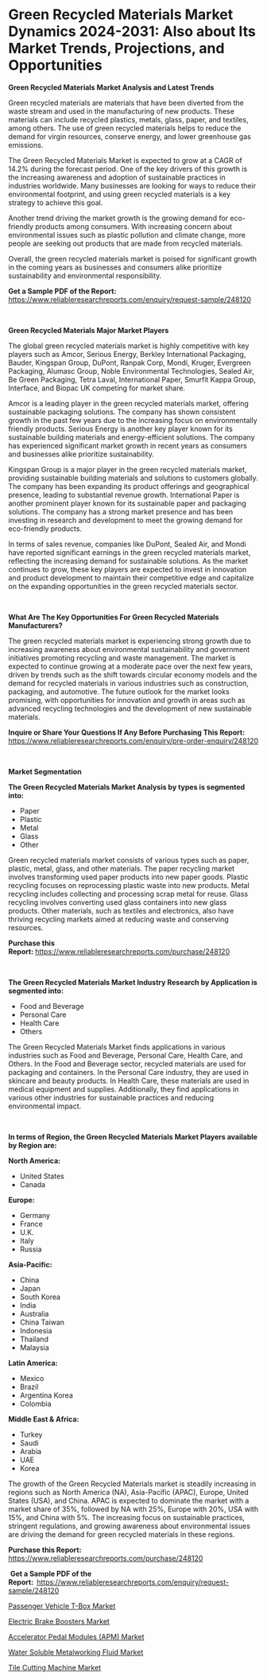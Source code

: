 <p><h1>Green Recycled Materials Market Dynamics 2024-2031: Also about Its Market Trends, Projections, and Opportunities</h1></p><p><strong>Green Recycled Materials Market Analysis and Latest Trends</strong></p>
<p><p>Green recycled materials are materials that have been diverted from the waste stream and used in the manufacturing of new products. These materials can include recycled plastics, metals, glass, paper, and textiles, among others. The use of green recycled materials helps to reduce the demand for virgin resources, conserve energy, and lower greenhouse gas emissions.</p><p>The Green Recycled Materials Market is expected to grow at a CAGR of 14.2% during the forecast period. One of the key drivers of this growth is the increasing awareness and adoption of sustainable practices in industries worldwide. Many businesses are looking for ways to reduce their environmental footprint, and using green recycled materials is a key strategy to achieve this goal.</p><p>Another trend driving the market growth is the growing demand for eco-friendly products among consumers. With increasing concern about environmental issues such as plastic pollution and climate change, more people are seeking out products that are made from recycled materials.</p><p>Overall, the green recycled materials market is poised for significant growth in the coming years as businesses and consumers alike prioritize sustainability and environmental responsibility.</p></p>
<p><strong>Get a Sample PDF of the Report:&nbsp;</strong> <a href="https://www.reliableresearchreports.com/enquiry/request-sample/248120">https://www.reliableresearchreports.com/enquiry/request-sample/248120</a></p>
<p>&nbsp;</p>
<p><strong>Green Recycled Materials Major Market Players</strong></p>
<p><p>The global green recycled materials market is highly competitive with key players such as Amcor, Serious Energy, Berkley International Packaging, Bauder, Kingspan Group, DuPont, Ranpak Corp, Mondi, Kruger, Evergreen Packaging, Alumasc Group, Noble Environmental Technologies, Sealed Air, Be Green Packaging, Tetra Laval, International Paper, Smurfit Kappa Group, Interface, and Biopac UK competing for market share.</p><p>Amcor is a leading player in the green recycled materials market, offering sustainable packaging solutions. The company has shown consistent growth in the past few years due to the increasing focus on environmentally friendly products. Serious Energy is another key player known for its sustainable building materials and energy-efficient solutions. The company has experienced significant market growth in recent years as consumers and businesses alike prioritize sustainability.</p><p>Kingspan Group is a major player in the green recycled materials market, providing sustainable building materials and solutions to customers globally. The company has been expanding its product offerings and geographical presence, leading to substantial revenue growth. International Paper is another prominent player known for its sustainable paper and packaging solutions. The company has a strong market presence and has been investing in research and development to meet the growing demand for eco-friendly products.</p><p>In terms of sales revenue, companies like DuPont, Sealed Air, and Mondi have reported significant earnings in the green recycled materials market, reflecting the increasing demand for sustainable solutions. As the market continues to grow, these key players are expected to invest in innovation and product development to maintain their competitive edge and capitalize on the expanding opportunities in the green recycled materials sector.</p></p>
<p>&nbsp;</p>
<p><strong>What Are The Key Opportunities For Green Recycled Materials Manufacturers?</strong></p>
<p><p>The green recycled materials market is experiencing strong growth due to increasing awareness about environmental sustainability and government initiatives promoting recycling and waste management. The market is expected to continue growing at a moderate pace over the next few years, driven by trends such as the shift towards circular economy models and the demand for recycled materials in various industries such as construction, packaging, and automotive. The future outlook for the market looks promising, with opportunities for innovation and growth in areas such as advanced recycling technologies and the development of new sustainable materials.</p></p>
<p><strong>Inquire or Share Your Questions If Any Before Purchasing This Report:</strong> <a href="https://www.reliableresearchreports.com/enquiry/pre-order-enquiry/248120">https://www.reliableresearchreports.com/enquiry/pre-order-enquiry/248120</a></p>
<p>&nbsp;</p>
<p><strong>Market Segmentation</strong></p>
<p><strong>The Green Recycled Materials Market Analysis by types is segmented into:</strong></p>
<p><ul><li>Paper</li><li>Plastic</li><li>Metal</li><li>Glass</li><li>Other</li></ul></p>
<p><p>Green recycled materials market consists of various types such as paper, plastic, metal, glass, and other materials. The paper recycling market involves transforming used paper products into new paper goods. Plastic recycling focuses on reprocessing plastic waste into new products. Metal recycling includes collecting and processing scrap metal for reuse. Glass recycling involves converting used glass containers into new glass products. Other materials, such as textiles and electronics, also have thriving recycling markets aimed at reducing waste and conserving resources.</p></p>
<p><strong>Purchase this Report:&nbsp;</strong><a href="https://www.reliableresearchreports.com/purchase/248120">https://www.reliableresearchreports.com/purchase/248120</a></p>
<p>&nbsp;</p>
<p><strong>The Green Recycled Materials Market Industry Research by Application is segmented into:</strong></p>
<p><ul><li>Food and Beverage</li><li>Personal Care</li><li>Health Care</li><li>Others</li></ul></p>
<p><p>The Green Recycled Materials Market finds applications in various industries such as Food and Beverage, Personal Care, Health Care, and Others. In the Food and Beverage sector, recycled materials are used for packaging and containers. In the Personal Care industry, they are used in skincare and beauty products. In Health Care, these materials are used in medical equipment and supplies. Additionally, they find applications in various other industries for sustainable practices and reducing environmental impact.</p></p>
<p>&nbsp;</p>
<p><strong>In terms of Region, the Green Recycled Materials Market Players available by Region are:</strong></p>
<p>
    <p> <strong> North America: </strong>
        <ul>
            <li>United States</li>
            <li>Canada</li>
        </ul>
        </p> 
    <p> <strong> Europe: </strong>
        <ul>
            <li>Germany</li>
            <li>France</li>
            <li>U.K.</li>
            <li>Italy</li>
            <li>Russia</li>
        </ul>
        </p> 
    <p> <strong> Asia-Pacific: </strong>
        <ul>
            <li>China</li>
            <li>Japan</li>
            <li>South Korea</li>
            <li>India</li>
            <li>Australia</li>
            <li>China Taiwan</li>
            <li>Indonesia</li>
            <li>Thailand</li>
            <li>Malaysia</li>
        </ul>
        </p> 
    <p> <strong> Latin America: </strong>
        <ul>
            <li>Mexico</li>
            <li>Brazil</li>
            <li>Argentina Korea</li>
            <li>Colombia</li>
        </ul>
        </p> 
    <p> <strong> Middle East & Africa: </strong>
        <ul>
            <li>Turkey</li>
            <li>Saudi</li>
            <li>Arabia</li>
            <li>UAE</li>
            <li>Korea</li>
        </ul>
    </p>
    </p>
<p><p>The growth of the Green Recycled Materials market is steadily increasing in regions such as North America (NA), Asia-Pacific (APAC), Europe, United States (USA), and China. APAC is expected to dominate the market with a market share of 35%, followed by NA with 25%, Europe with 20%, USA with 15%, and China with 5%. The increasing focus on sustainable practices, stringent regulations, and growing awareness about environmental issues are driving the demand for green recycled materials in these regions.</p></p>
<p><strong>Purchase this Report: </strong><a href="https://www.reliableresearchreports.com/purchase/248120">https://www.reliableresearchreports.com/purchase/248120</a></p>
<p>&nbsp;<strong>Get a Sample PDF of the Report:&nbsp;&nbsp;</strong><a href="https://www.reliableresearchreports.com/enquiry/request-sample/248120">https://www.reliableresearchreports.com/enquiry/request-sample/248120</a></p>
<p><strong></strong></p>
<p><p><a href="https://view.publitas.com/reportprime-1/passenger-vehicle-t-box-market-research-report-the-key-to-successful-business-strategy-forecasted-for-period-from-2024-2031/">Passenger Vehicle T-Box Market</a></p><p><a href="https://five-trouble-98a.notion.site/Electric-Brake-Boosters-Market-Research-Report-Forecasted-for-Period-from-2024-2031-by-Market-Typ-381b6be770b146848f01dcffc0f737af">Electric Brake Boosters Market</a></p><p><a href="https://nifty-kite-d51.notion.site/Accelerator-Pedal-Modules-APM-Market-Size-Evaluating-its-Market-Trends-Growth-and-Projections-2-ed35c5e3894540c5b887ab9c688ebe39">Accelerator Pedal Modules (APM) Market</a></p><p><a href="https://view.publitas.com/reportprime-1/water-soluble-metalworking-fluid-market-size-market-share-and-global-market-analysis-report-2024-2031/">Water Soluble Metalworking Fluid Market</a></p><p><a href="https://ivy-potential-64b.notion.site/Tile-Cutting-Machine-Market-Size-Evaluating-its-Market-Trends-Growth-and-Projections-2024-2031-85c0964cbb1c435d8cc7474e9d3b129c">Tile Cutting Machine Market</a></p></p>